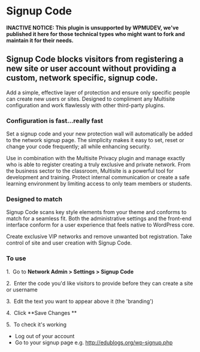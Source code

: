 # Signup Code

**INACTIVE NOTICE: This plugin is unsupported by WPMUDEV, we've published it here for those technical types who might want to fork and maintain it for their needs.**


## Signup Code blocks visitors from registering a new site or user account without providing a custom, network specific, signup code.

Add a simple, effective layer of protection and ensure only specific people can create new users or sites. Designed to compliment any Multisite configuration and work flawlessly with other third-party plugins.

### Configuration is fast...really fast

Set a signup code and your new protection wall will automatically be added to the network signup page. The simplicity makes it easy to set, reset or change your code frequently; all while enhancing security. 

Use in combination with the Multisite Privacy plugin and manage exactly who is able to register creating a truly exclusive and private network. From the business sector to the classroom, Multisite is a powerful tool for development and training. Protect internal communication or create a safe learning environment by limiting access to only team members or students.

### Designed to match

Signup Code scans key style elements from your theme and conforms to match for a seamless fit. Both the administrative settings and the front-end interface conform for a user experience that feels native to WordPress core. 

Create exclusive VIP networks and remove unwanted bot registration. Take control of site and user creation with Signup Code.

### To use

1.  Go to **Network Admin > Settings > Signup Code** 

2.  Enter the code you'd like visitors to provide before they can create a site or username 

3.  Edit the text you want to appear above it (the 'branding') 

4.  Click **Save Changes ** 

5.  To check it's working

*   Log out of your account
*   Go to your signup page e.g. http://edublogs.org/wp-signup.php
